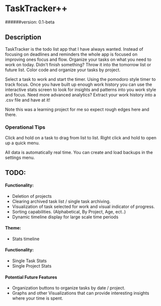 # TaskTracker++
######version: 0.1-beta
## Description

TaskTracker is the todo list app that I have always wanted. Instead of focusing on deadlines and reminders the whole
app is focused on improving ones focus and flow. Organize your tasks on what you need to work on today. Didn't finish 
something? Throw it into the tomorrow list or future list. Color code and organize your tasks by project.

Select a task to work and start the timer. Using the pomodoro style timer to track focus. Once you have built up enough
work history you can use the interactive stats screen to look for insights and patterns into you work style and focus.
Need more advanced analytics? Extract your work history into a .csv file and have at it!

Note this was a learning project for me so expect rough edges here and there. 

### Operational Tips
Click and hold on a task to drag from list to list. Right click and hold to open up a quick menu.

All data is automatically real time. You can create and load backups in the settings menu.


## TODO:
#### Functionality:
+ Deletion of projects
+ Clearing archived task list / single task archiving.
+ Visualization of task selected for work and visual indicator of progress.
+ Sorting capabilities. (Alphabetical, By Project, Age, ect..) 
+ Dynamic timeline display for large scale time periods

#### Theme:
+ Stats timeline

#### Functionality:
+ Single Task Stats
+ Single Project Stats


#### Potential Future Features
+ Organization buttons to organize tasks by date / project.
+ Graphs and other Visualizations that can provide interesting insights where your time is spent.


